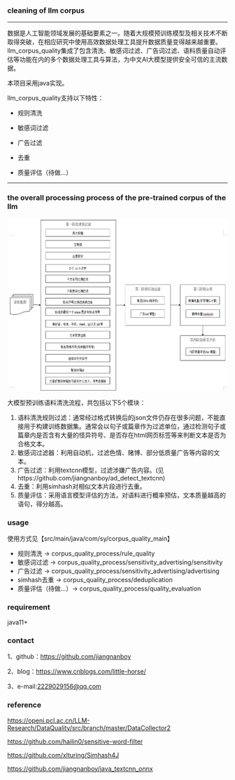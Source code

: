 ### cleaning of llm corpus

-----------------------------------------------------------------------
数据是人工智能领域发展的基础要素之一。随着大规模预训练模型及相关技术不断取得突破，在相应研究中使用高效数据处理工具提升数据质量变得越来越重要。llm_corpus_quality集成了包含清洗、敏感词过滤、广告词过滤、语料质量自动评估等功能在内的多个数据处理工具与算法，为中文AI大模型提供安全可信的主流数据。

本项目采用java实现。

llm_corpus_quality支持以下特性：

* 规则清洗

* 敏感词过滤

* 广告过滤

* 去重

* 质量评估（待做...）
--------------------------------------------------------------------------------
### the overall processing process of the pre-trained corpus of the llm
<div align=center>
<img src="llm_corpus_process.png" width="613" height="393"/><br/>
</div>

大模型预训练语料清洗流程，共包括以下5个模块：

1. 语料清洗规则过滤：通常经过格式转换后的json文件仍存在很多问题，不能直接用于构建训练数据集。通常会以句子或篇章作为过滤单位，通过检测句子或篇章内是否含有大量的怪异符号、是否存在html网页标签等来判断文本是否为合格文本。
2. 敏感词过滤器：利用自动机，过滤色情、赌博、部分低质量广告等内容的文本。
3. 广告过滤：利用textcnn模型，过滤涉嫌广告内容。(见https://github.com/jiangnanboy/ad_detect_textcnn)
4. 去重：利用simhash对相似文本片段进行去重。
5. 质量评估：采用语言模型评估的方法，对语料进行概率预估，文本质量越高的语句，得分越高。

### usage
使用方式见【src/main/java/com/sy/corpus_quality_main】

* 规则清洗 -> corpus_quality_process/rule_quality
* 敏感词过滤 -> corpus_quality_process/sensitivity_advertising/sensitivity
* 广告过滤 -> corpus_quality_process/sensitivity_advertising/advertising
* simhash去重 -> corpus_quality_process/deduplication
* 质量评估（待做...）-> corpus_quality_process/quality_evaluation

### requirement
java11+

### contact
1、github：https://github.com/jiangnanboy

2、blog：https://www.cnblogs.com/little-horse/

3、e-mail:2229029156@qq.com

### reference
https://openi.pcl.ac.cn/LLM-Research/DataQuality/src/branch/master/DataCollector2

https://github.com/hailin0/sensitive-word-filter

https://github.com/xlturing/Simhash4J

https://github.com/jiangnanboy/java_textcnn_onnx


